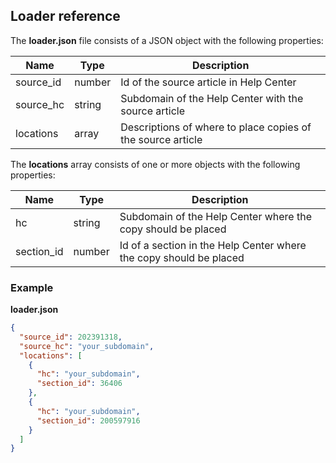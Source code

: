 ## Loader reference

The **loader.json** file consists of a JSON object with the following properties:

| Name      | Type   | Description
| --------- | -------| -------
| source_id | number | Id of the source article in Help Center
| source_hc | string | Subdomain of the Help Center with the source article
| locations | array  | Descriptions of where to place copies of the source article

The **locations** array consists of one or more objects with the following properties:

| Name       | Type | Description
| ---------- | -------| -------
| hc         | string | Subdomain of the Help Center where the copy should be placed
| section_id | number | Id of a section in the Help Center where the copy should be placed
	
### Example

**loader.json**
```json
{
  "source_id": 202391318,
  "source_hc": "your_subdomain",
  "locations": [
    {
      "hc": "your_subdomain",
      "section_id": 36406
    },
    {
      "hc": "your_subdomain",
      "section_id": 200597916
    }
  ]
}
```
